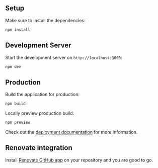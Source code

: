 ## Setup

Make sure to install the dependencies:

```bash
npm install
```

## Development Server

Start the development server on `http://localhost:3000`:

```bash
npm dev
```

## Production

Build the application for production:

```bash
npm build
```

Locally preview production build:

```bash
npm preview
```

Check out the [deployment documentation](https://nuxt.com/docs/getting-started/deployment) for more information.

## Renovate integration

Install [Renovate GitHub app](https://github.com/apps/renovate/installations/select_target) on your repository and you are good to go.
